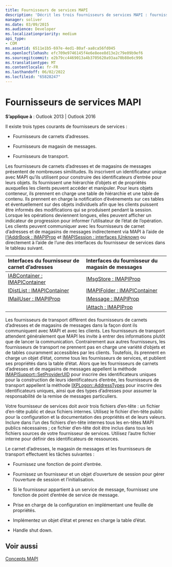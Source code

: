 ```yaml
---
title: Fournisseurs de services MAPI
description: 'Décrit les trois fournisseurs de services MAPI : fournisseurs de carnets d’adresses, fournisseurs de magasins de messages et fournisseurs de transport.'
manager: soliver
ms.date: 03/09/2015
ms.audience: Developer
ms.localizationpriority: medium
api_type:
- COM
ms.assetid: 6511e1b5-697e-4ed1-80af-aa8ca56fd045
ms.openlocfilehash: efc709e9746145f4e6e8eee8d13e2c79e09b9ef6
ms.sourcegitcommit: e2b79cc4469013a4b3705620a93aa70b88e6c996
ms.translationtype: MT
ms.contentlocale: fr-FR
ms.lasthandoff: 06/02/2022
ms.locfileid: "65828247"
---
```

# <a name="mapi-service-providers"></a>Fournisseurs de services MAPI

  
  
**S’applique à** : Outlook 2013 | Outlook 2016 
  
Il existe trois types courants de fournisseurs de services :
  
- Fournisseurs de carnets d’adresses.
    
- Fournisseurs de magasin de messages.
    
- Fournisseurs de transport.
    
Les fournisseurs de carnets d’adresses et de magasins de messages présentent de nombreuses similitudes. Ils inscrivent un identificateur unique avec MAPI qu’ils utilisent pour construire des identificateurs d’entrée pour leurs objets. Ils fournissent une hiérarchie d’objets et de propriétés auxquelles les clients peuvent accéder et manipuler. Pour leurs objets conteneur, ils prennent en charge une table de hiérarchie et une table de contenu. Ils prennent en charge la notification d’événements sur ces tables et éventuellement sur des objets individuels afin que les clients puissent être informés des modifications qui se produisent pendant la session. Lorsque les opérations deviennent longues, elles peuvent afficher un indicateur de progression pour informer l’utilisateur de l’état de l’opération. Les clients peuvent communiquer avec les fournisseurs de carnet d’adresses et de magasins de messages indirectement via MAPI à l’aide de [l’IAddrBook : IMAPIProp](iaddrbookimapiprop.md) et [IMAPISession : interfaces IUnknown](imapisessioniunknown.md) ou directement à l’aide de l’une des interfaces du fournisseur de services dans le tableau suivant. 
  
|**Interfaces du fournisseur de carnet d’adresses**|**Interfaces du fournisseur du magasin de messages**|
|:-----|:-----|
|[IABContainer : IMAPIContainer](iabcontainerimapicontainer.md) <br/> |[IMsgStore : IMAPIProp](imsgstoreimapiprop.md) <br/> |
|[IDistList : IMAPIContainer](idistlistimapicontainer.md) <br/> |[IMAPIFolder : IMAPIContainer](imapifolderimapicontainer.md) <br/> |
|[IMailUser : IMAPIProp](imailuserimapiprop.md) <br/> |[IMessage : IMAPIProp](imessageimapiprop.md) <br/> |
| <br/> |[IAttach : IMAPIProp](iattachimapiprop.md) <br/> |
   
Les fournisseurs de transport diffèrent des fournisseurs de carnets d’adresses et de magasins de messages dans la façon dont ils communiquent avec MAPI et avec les clients. Les fournisseurs de transport attendent généralement que MAPI les invite à entrer des informations plutôt que de lancer la communication. Contrairement aux autres fournisseurs, les fournisseurs de transport ne prennent pas en charge une variété d’objets et de tables couramment accessibles par les clients. Toutefois, ils prennent en charge un objet d’état, comme tous les fournisseurs de services, et publient ses propriétés dans la table d’état. Alors que les fournisseurs de carnets d’adresses et de magasins de messages appellent la méthode [IMAPISupport::SetProviderUID](imapisupport-setprovideruid.md) pour inscrire des identificateurs uniques pour la construction de leurs identificateurs d’entrée, les fournisseurs de transport appellent la méthode [IXPLogon::AddressTypes](ixplogon-addresstypes.md) pour inscrire des identificateurs uniques, ainsi que des types d’adresses pour assumer la responsabilité de la remise de messages particuliers. 
  
Votre fournisseur de services doit avoir trois fichiers d’en-tête : un fichier d’en-tête public et deux fichiers internes. Utilisez le fichier d’en-tête public pour la configuration et la documentation des propriétés et de leurs valeurs. Inclure dans l’un des fichiers d’en-tête internes tous les en-têtes MAPI publics nécessaires ; ce fichier d’en-tête doit être inclus dans tous les fichiers sources de votre fournisseur de services. Utilisez l’autre fichier interne pour définir des identificateurs de ressources.
  
Le carnet d’adresses, le magasin de messages et les fournisseurs de transport effectuent les tâches suivantes :
  
- Fournissez une fonction de point d’entrée. 
    
- Fournissez un fournisseur et un objet d’ouverture de session pour gérer l’ouverture de session et l’initialisation. 
    
- Si le fournisseur appartient à un service de message, fournissez une fonction de point d’entrée de service de message. 
    
- Prise en charge de la configuration en implémentant une feuille de propriétés.
    
- Implémentez un objet d’état et prenez en charge la table d’état. 
    
- Handle shut down.
    
## <a name="see-also"></a>Voir aussi



[Concepts MAPI](mapi-concepts.md)

